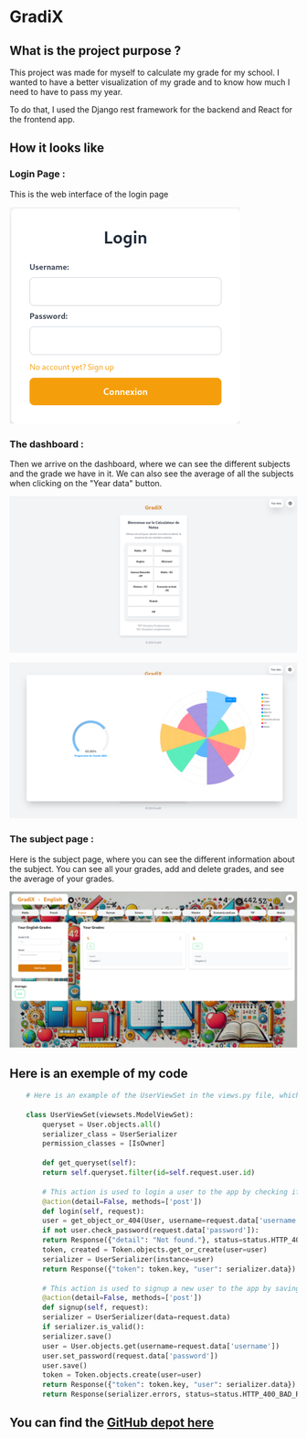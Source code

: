 # GradiX <Badge type="tip" text="JS"/>

## What is the project purpose ?

This project was made for myself to calculate my grade for my school.
I wanted to have a better visualization of my grade and to know how much I need to have to pass my year.

To do that, I used the Django rest framework for the backend and React for the frontend app.

## How it looks like

### Login Page :

This is the web interface of the login page

![login page](../images/DjangoGradeApp_login.png)

### The dashboard :

Then we arrive on the dashboard, where we can see the different subjects and the grade we have in it.
We can also see the average of all the subjects when clicking on the "Year data" button.

![dashboard](../images/DjangoGradeApp_dashboard.png)

![Year data page](../images/DjangoGradeApp_yearData.png)

### The subject page :

Here is the subject page, where you can see the different information about the subject. You can see all your grades, 
add and delete grades, and see the average of your grades.

![subject page](../images/DjangoGradeApp_main.png)

## Here is an exemple of my code

```python
    # Here is an example of the UserViewSet in the views.py file, which is use to login and signup new user to the app
   
    class UserViewSet(viewsets.ModelViewSet):
        queryset = User.objects.all()
        serializer_class = UserSerializer
        permission_classes = [IsOwner]
        
        def get_queryset(self):
        return self.queryset.filter(id=self.request.user.id)
        
        # This action is used to login a user to the app by checking if the user exists and if the password is correct
        @action(detail=False, methods=['post'])
        def login(self, request):
        user = get_object_or_404(User, username=request.data['username'])
        if not user.check_password(request.data['password']):
        return Response({"detail": "Not found."}, status=status.HTTP_404_NOT_FOUND)
        token, created = Token.objects.get_or_create(user=user)
        serializer = UserSerializer(instance=user)
        return Response({"token": token.key, "user": serializer.data})
        
        # This action is used to signup a new user to the app by saving it to the database
        @action(detail=False, methods=['post'])
        def signup(self, request):
        serializer = UserSerializer(data=request.data)
        if serializer.is_valid():
        serializer.save()
        user = User.objects.get(username=request.data['username'])
        user.set_password(request.data['password'])
        user.save()
        token = Token.objects.create(user=user)
        return Response({"token": token.key, "user": serializer.data})
        return Response(serializer.errors, status=status.HTTP_400_BAD_REQUEST)

```

## You can find the [GitHub depot here](https://github.com/Alex-zReeZ/Grade_calculator_djangoReact)
